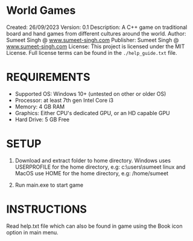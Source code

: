 # World Games

Created: 26/09/2023
Version: 0.1
Description: A C++ game on traditional board and hand games from different cultures around the world.
Author: Sumeet Singh @ www.sumeet-singh.com
Publisher: Sumeet Singh @ www.sumeet-singh.com 
License: This project is licensed under the MIT License. 
Full license terms can be found in the `./help_guide.txt` file.


# REQUIREMENTS

* Supported OS: Windows 10+ (untested on other or older OS)
* Processor: at least 7th gen Intel Core i3 
* Memory: 4 GB RAM
* Graphics: Either CPU's dedicated GPU, or an HD capable GPU
* Hard Drive: 5 GB Free


# SETUP

1. Download and extract folder to home directory.
Windows uses USERPROFILE for the home directory, e.g: c:\users\sumeet
linux and MacOS use HOME for the home directory, e.g: /home/sumeet

2. Run main.exe to start game


# INSTRUCTIONS

Read help.txt file which can also be found in game using the Book icon option in main menu.

